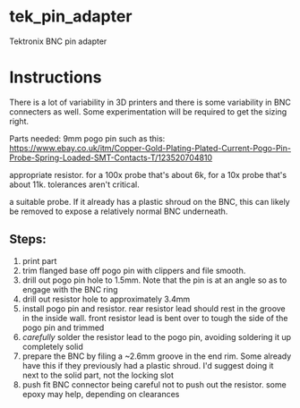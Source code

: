# tek_pin_adapter
Tektronix BNC pin adapter

# Instructions

There is a lot of variability in 3D printers and there is some variability in BNC connecters as well.  Some experimentation will be required to get the sizing right.

Parts needed:
9mm pogo pin such as this:
https://www.ebay.co.uk/itm/Copper-Gold-Plating-Plated-Current-Pogo-Pin-Probe-Spring-Loaded-SMT-Contacts-T/123520704810

appropriate resistor.  for a 100x probe that's about 6k, for a 10x probe that's about 11k.  tolerances aren't critical.

a suitable probe.  If it already has a plastic shroud on the BNC, this can likely be removed to expose a relatively normal BNC underneath. 

## Steps:
1) print part
2) trim flanged base off pogo pin with clippers and file smooth.
3) drill out pogo pin hole to 1.5mm.  Note that the pin is at an angle so as to engage with the BNC ring
4) drill out resistor hole to approximately  3.4mm
5) install pogo pin and resistor.  rear resistor lead should rest in the groove in the inside wall.  front resistor lead is bent over to tough the side of the pogo pin and trimmed
6) *carefully* solder the resistor lead to the pogo pin, avoiding soldering it up completely solid
7) prepare the BNC by filing a ~2.6mm groove in the end rim.  Some already have this if they previously had a plastic shroud. I'd suggest doing it next to the solid part, not the locking slot
7) push fit BNC connector being careful not to push out the resistor.  some epoxy may help, depending on clearances
